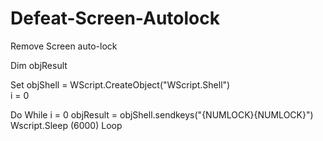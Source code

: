 # Defeat-Screen-Autolock
Remove Screen auto-lock


Dim objResult

Set objShell = WScript.CreateObject("WScript.Shell")    
i = 0

Do While i = 0
  objResult = objShell.sendkeys("{NUMLOCK}{NUMLOCK}")
  Wscript.Sleep (6000)
Loop
